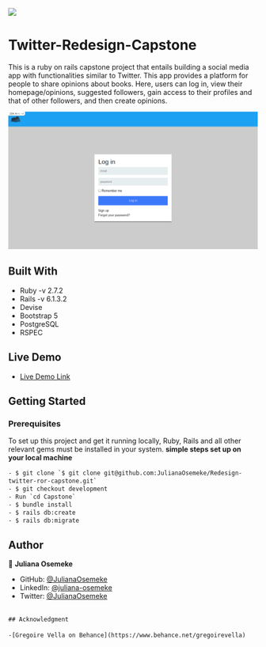 ![](https://img.shields.io/badge/Microverse-blueviolet)

# Twitter-Redesign-Capstone

This is a ruby on rails capstone project that entails building a social media app with functionalities similar to Twitter. This app provides a platform for people to share opinions about books. Here, users can log in, view their homepage/opinions, suggested followers, gain access to their profiles and that of other followers, and then create opinions.

![screenshot](./app/assets/images/logos/screenshot.png)

## Built With

- Ruby -v 2.7.2
- Rails -v 6.1.3.2
- Devise
- Bootstrap 5
- PostgreSQL
- RSPEC

## Live Demo

- [Live Demo Link]()


## Getting Started

### Prerequisites

To set up this project and get it running locally, Ruby, Rails and all other relevant gems must be installed in your system.
**simple steps set up on your local machine**

```
- $ git clone `$ git clone git@github.com:JulianaOsemeke/Redesign-twitter-ror-capstone.git`
- $ git checkout development
- Run `cd Capstone`
- $ bundle install
- $ rails db:create
- $ rails db:migrate
```


## Author

👤 **Juliana Osemeke**

- GitHub: [@JulianaOsemeke](https://github.com/JulianaOsemeke)
- LinkedIn: [@juliana-osemeke](https://www.linkedin.com/in/juliana-osemeke/)
- Twitter: [@JulianaOsemeke](https://twitter.com/JulianaOsemeke)

````

## Acknowledgment

-[Gregoire Vella on Behance](https://www.behance.net/gregoirevella)

